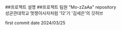 ##프로젝트 설명
##프로젝트 팀원
"Mo-zZaAa" repository  
성균관대학교 멋쟁이사자처럼 '12'기 '김세은'의 깃허브

first commit date 2024/03/25